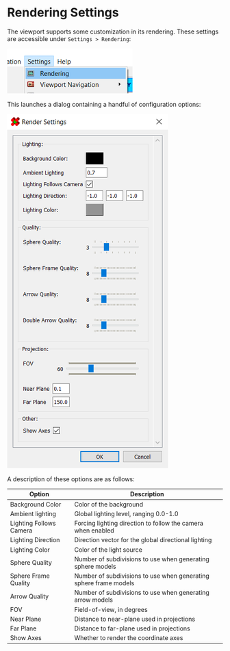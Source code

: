 # Rendering Settings

The viewport supports some customization in its rendering. 
These settings are accessible under `Settings > Rendering`:

![Menu bar button for launching the render settings dialog](menu.png)

This launches a dialog containing a handful of configuration options:

![Render settings dialog](dialog.png)

A description of these options are as follows:

| Option                  | Description                                                       |
| ----------------------- | ----------------------------------------------------------------- |
| Background Color        | Color of the background                                           |
| Ambient lighting        | Global lighting level, ranging 0.0-1.0                            |
| Lighting Follows Camera | Forcing lighting direction to follow the camera when enabled      |
| Lighting Direction      | Direction vector for the global directional lighting              |
| Lighting Color          | Color of the light source                                         |
| Sphere Quality          | Number of subdivisions to use when generating sphere models       |
| Sphere Frame Quality    | Number of subdivisions to use when generating sphere frame models |
| Arrow Quality           | Number of subdivisions to use when generating arrow models        |
| FOV                     | Field-of-view, in degrees                                         |
| Near Plane              | Distance to near-plane used in projections                        |
| Far Plane               | Distance to far-plane used in projections                         |
| Show Axes               | Whether to render the coordinate axes                             |


